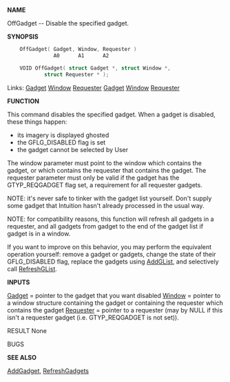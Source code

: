 
**NAME**

OffGadget -- Disable the specified gadget.

**SYNOPSIS**

```c
    OffGadget( Gadget, Window, Requester )
               A0      A1      A2

    VOID OffGadget( struct Gadget *, struct Window *,
            struct Requester * );

```
Links: [Gadget](_00D4.md) [Window](_00D4.md) [Requester](_00D4.md) [Gadget](_00D4.md) [Window](_00D4.md) [Requester](_00D4.md) 

**FUNCTION**

This command disables the specified gadget.  When a gadget is
disabled, these things happen:
- its imagery is displayed ghosted
- the GFLG_DISABLED flag is set
- the gadget cannot be selected by User

The window parameter must point to the window which contains the
gadget, or which contains the requester that contains the gadget.
The requester parameter must only be valid if the gadget has the
GTYP_REQGADGET flag set, a requirement for all requester gadgets.

NOTE:  it's never safe to tinker with the gadget list yourself.  Don't
supply some gadget that Intuition hasn't already processed in
the usual way.

NOTE: for compatibility reasons, this function will refresh all
gadgets in a requester, and all gadgets from gadget to the
end of the gadget list if gadget is in a window.

If you want to improve on this behavior, you may perform the
equivalent operation yourself: remove a gadget or gadgets,
change the state of their GFLG_DISABLED flag, replace the
gadgets using [AddGList](AddGList.md), and selectively call [RefreshGList](RefreshGList.md).

**INPUTS**

[Gadget](_00D4.md) = pointer to the gadget that you want disabled
[Window](_00D4.md) = pointer to a window structure containing the gadget or
containing the requester which contains the gadget
[Requester](_00D4.md) = pointer to a requester (may by NULL if this isn't
a requester gadget (i.e. GTYP_REQGADGET is not set)).

RESULT
None

BUGS

**SEE ALSO**

[AddGadget](AddGadget.md), [RefreshGadgets](RefreshGadgets.md)
